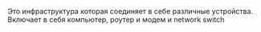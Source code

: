 Это инфраструктура которая соединяет в себе различные устройства.
Включает в себя компьютер, роутер и модем и network switch